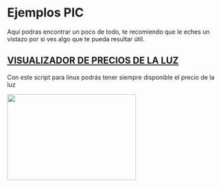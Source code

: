 # Ejemplos PIC
Aquí podras encontrar un poco de todo, te recomiendo que le eches un vistazo por si ves algo que te pueda resultar útil.


## [VISUALIZADOR DE PRECIOS DE LA LUZ](https://github.com/antonioescamezalvarez/PIC/tree/main/Termopar%20tipo%20k)

Con este script para linux podrás tener siempre disponible el precio de la luz

<img src="blob:https://web.telegram.org/68d3341f-3a39-40da-993b-59190e1ed2d8" width="300" height="200" />

